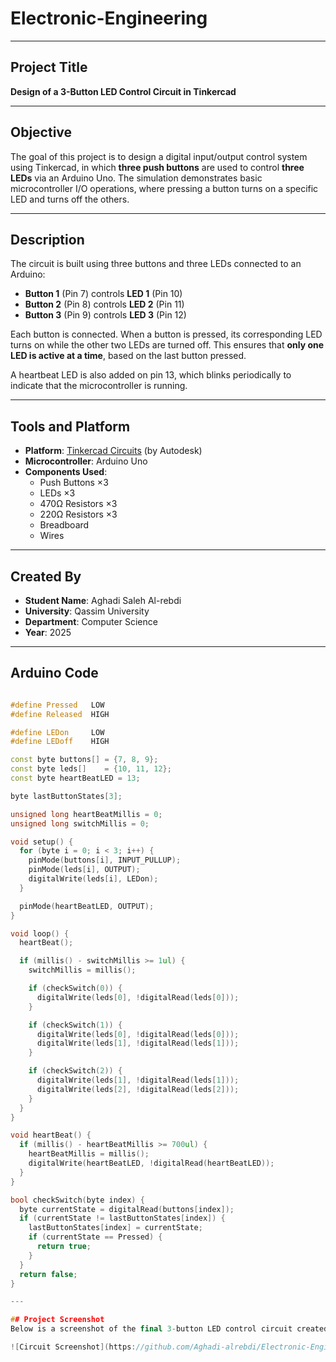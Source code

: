 # Electronic-Engineering

---

## Project Title  
**Design of a 3-Button LED Control Circuit in Tinkercad**

---

## Objective  
The goal of this project is to design a digital input/output control system using Tinkercad, in which **three push buttons** are used to control **three LEDs** via an Arduino Uno. The simulation demonstrates basic microcontroller I/O operations, where pressing a button turns on a specific LED and turns off the others.

---

## Description  
The circuit is built using three buttons and three LEDs connected to an Arduino:

- **Button 1** (Pin 7) controls **LED 1** (Pin 10)  
- **Button 2** (Pin 8) controls **LED 2** (Pin 11)  
- **Button 3** (Pin 9) controls **LED 3** (Pin 12)

Each button is connected. When a button is pressed, its corresponding LED turns on while the other two LEDs are turned off. This ensures that **only one LED is active at a time**, based on the last button pressed.

A heartbeat LED is also added on pin 13, which blinks periodically to indicate that the microcontroller is running.

---

## Tools and Platform  
- **Platform**: [Tinkercad Circuits](https://www.tinkercad.com) (by Autodesk)  
- **Microcontroller**: Arduino Uno  
- **Components Used**:
  - Push Buttons ×3  
  - LEDs ×3  
  - 470Ω Resistors ×3
  - 220Ω Resistors ×3
  - Breadboard  
  - Wires

---

## Created By  
- **Student Name**: Aghadi Saleh Al-rebdi  
- **University**: Qassim University  
- **Department**: Computer Science  
- **Year**: 2025  

---

## Arduino Code

```cpp

#define Pressed   LOW
#define Released  HIGH

#define LEDon     LOW
#define LEDoff    HIGH

const byte buttons[] = {7, 8, 9};
const byte leds[]    = {10, 11, 12};
const byte heartBeatLED = 13;

byte lastButtonStates[3];

unsigned long heartBeatMillis = 0;
unsigned long switchMillis = 0;

void setup() {
  for (byte i = 0; i < 3; i++) {
    pinMode(buttons[i], INPUT_PULLUP);
    pinMode(leds[i], OUTPUT);
    digitalWrite(leds[i], LEDon);
  }

  pinMode(heartBeatLED, OUTPUT);
}

void loop() {
  heartBeat();

  if (millis() - switchMillis >= 1ul) {
    switchMillis = millis();

    if (checkSwitch(0)) {
      digitalWrite(leds[0], !digitalRead(leds[0]));
    }

    if (checkSwitch(1)) {
      digitalWrite(leds[0], !digitalRead(leds[0]));
      digitalWrite(leds[1], !digitalRead(leds[1]));
    }

    if (checkSwitch(2)) {
      digitalWrite(leds[1], !digitalRead(leds[1]));
      digitalWrite(leds[2], !digitalRead(leds[2]));
    }
  }
}

void heartBeat() {
  if (millis() - heartBeatMillis >= 700ul) {
    heartBeatMillis = millis();
    digitalWrite(heartBeatLED, !digitalRead(heartBeatLED));
  }
}

bool checkSwitch(byte index) {
  byte currentState = digitalRead(buttons[index]);
  if (currentState != lastButtonStates[index]) {
    lastButtonStates[index] = currentState;
    if (currentState == Pressed) {
      return true;
    }
  }
  return false;
}

---

## Project Screenshot  
Below is a screenshot of the final 3-button LED control circuit created in Tinkercad:

![Circuit Screenshot](https://github.com/Aghadi-alrebdi/Electronic-Engineering/blob/main/Circuit.png)


